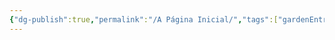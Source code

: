 ```yaml
---
{"dg-publish":true,"permalink":"/A Página Inicial/","tags":["gardenEntry"],"updated":"2025-07-24T22:31:44.285-03:00"}
---
```


